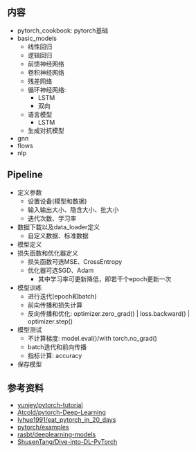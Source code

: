 ## 内容
- pytorch_cookbook: pytorch基础
- basic_models
    - 线性回归
    - 逻辑回归
    - 前馈神经网络
    - 卷积神经网络
    - 残差网络
    - 循环神经网络: 
        - LSTM
        - 双向
    - 语言模型
        - LSTM
    - 生成对抗模型
- gnn
- flows
- nlp

## Pipeline
- 定义参数
    - 设置设备(模型和数据)
    - 输入输出大小、隐含大小、批大小
    - 迭代次数、学习率
- 数据下载以及data_loader定义
    - 自定义数据、标准数据
- 模型定义
- 损失函数和优化器定义
    - 损失函数可选MSE、CrossEntropy
    - 优化器可选SGD、Adam
        - 其中学习率可更新降低，即若干个epoch更新一次
- 模型训练
    - 进行迭代(epoch和batch)
    - 前向传播和损失计算
    - 反向传播和优化: optimizer.zero_grad() | loss.backward() | optimizer.step()
- 模型测试
    - 不计算梯度: model.eval()/with torch.no_grad()
    - batch迭代和前向传播
    - 指标计算: accuracy
- 保存模型

## 参考资料
- [yunjey/pytorch-tutorial](https://github.com/yunjey/pytorch-tutorial)
- [Atcold/pytorch-Deep-Learning](https://github.com/Atcold/pytorch-Deep-Learning)
- [lyhue1991/eat_pytorch_in_20_days](https://github.com/lyhue1991/eat_pytorch_in_20_days)
- [pytorch/examples](https://github.com/pytorch/examples)
- [rasbt/deeplearning-models](https://github.com/rasbt/deeplearning-models)
- [ShusenTang/Dive-into-DL-PyTorch](https://github.com/ShusenTang/Dive-into-DL-PyTorch)